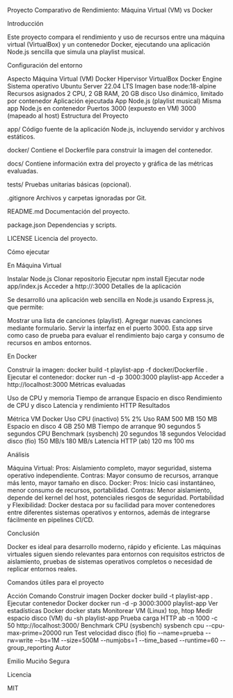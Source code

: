 Proyecto Comparativo de Rendimiento: Máquina Virtual (VM) vs Docker

Introducción

Este proyecto compara el rendimiento y uso de recursos entre una máquina virtual (VirtualBox) y un contenedor Docker, ejecutando una aplicación Node.js sencilla que simula una playlist musical.

Configuración del entorno

Aspecto	Máquina Virtual (VM)	Docker
Hipervisor	VirtualBox	Docker Engine
Sistema operativo	Ubuntu Server 22.04 LTS	Imagen base node:18-alpine
Recursos asignados	2 CPU, 2 GB RAM, 20 GB disco	Uso dinámico, limitado por contenedor
Aplicación ejecutada	App Node.js (playlist musical)	Misma app Node.js en contenedor
Puertos	3000 (expuesto en VM)	3000 (mapeado al host)
Estructura del Proyecto

app/
Código fuente de la aplicación Node.js, incluyendo servidor y archivos estáticos.

docker/
Contiene el Dockerfile para construir la imagen del contenedor.

docs/ Contiene información extra del proyecto y gráfica de las métricas evaluadas.

tests/ Pruebas unitarias básicas (opcional).

.gitignore
Archivos y carpetas ignoradas por Git.

README.md
Documentación del proyecto.

package.json Dependencias y scripts.

LICENSE Licencia del proyecto.

Cómo ejecutar

En Máquina Virtual

Instalar Node.js
Clonar repositorio
Ejecutar npm install
Ejecutar node app/index.js
Acceder a http://<ip-vm>:3000
Detalles de la aplicación

Se desarrolló una aplicación web sencilla en Node.js usando Express.js, que permite:

Mostrar una lista de canciones (playlist).
Agregar nuevas canciones mediante formulario.
Servir la interfaz en el puerto 3000.
Esta app sirve como caso de prueba para evaluar el rendimiento bajo carga y consumo de recursos en ambos entornos.

En Docker

Construir la imagen:
docker build -t playlist-app -f docker/Dockerfile .
Ejecutar el contenedor:
docker run -d -p 3000:3000 playlist-app
Acceder a http://localhost:3000
Métricas evaluadas

Uso de CPU y memoria
Tiempo de arranque
Espacio en disco
Rendimiento de CPU y disco
Latencia y rendimiento HTTP
Resultados

Métrica VM Docker Uso CPU (inactivo) 5% 2% Uso RAM 500 MB 150 MB Espacio en disco 4 GB 250 MB Tiempo de arranque 90 segundos 5 segundos CPU Benchmark (sysbench) 20 segundos 18 segundos Velocidad disco (fio) 150 MB/s 180 MB/s Latencia HTTP (ab) 120 ms 100 ms

Análisis

Máquina Virtual: Pros: Aislamiento completo, mayor seguridad, sistema operativo independiente. Contras: Mayor consumo de recursos, arranque más lento, mayor tamaño en disco. Docker: Pros: Inicio casi instantáneo, menor consumo de recursos, portabilidad. Contras: Menor aislamiento, depende del kernel del host, potenciales riesgos de seguridad. Portabilidad y Flexibilidad: Docker destaca por su facilidad para mover contenedores entre diferentes sistemas operativos y entornos, además de integrarse fácilmente en pipelines CI/CD.

Conclusión

Docker es ideal para desarrollo moderno, rápido y eficiente. Las máquinas virtuales siguen siendo relevantes para entornos con requisitos estrictos de aislamiento, pruebas de sistemas operativos completos o necesidad de replicar entornos reales.

Comandos útiles para el proyecto

Acción	Comando
Construir imagen Docker	docker build -t playlist-app .
Ejecutar contenedor Docker	docker run -d -p 3000:3000 playlist-app
Ver estadísticas Docker	docker stats
Monitorear VM (Linux)	top, htop
Medir espacio disco (VM)	du -sh playlist-app
Prueba carga HTTP	ab -n 1000 -c 50 http://localhost:3000/
Benchmark CPU (sysbench)	sysbench cpu --cpu-max-prime=20000 run
Test velocidad disco (fio)	fio --name=prueba --rw=write --bs=1M --size=500M --numjobs=1 --time_based --runtime=60 --group_reporting
Autor

Emilio Muciño Segura

Licencia

MIT
